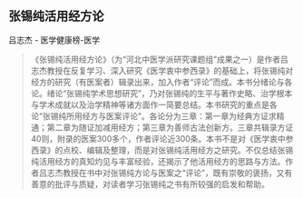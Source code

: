 ## 张锡纯活用经方论

吕志杰  -  医学健康榜-医学

> 《张锡纯活用经方论》（为“河北中医学派研究课题组”成果之一）是作者吕志杰教授在反复学习、深入研究《医学衷中参西录》的基础上，将张锡纯对经方的研究（有医案者）辑录出来，加入作者“评论”而成。本书分绪论与各论。绪论“张锡纯学术思想研究”，乃对张锡纯的生平与著作史略、治学根本与学术成就以及治学精神等诸方面作一简要总结。本书研究的重点是各论“张锡纯所用经方与医案评论”。各论分为三章：第一章为经典方证求精通；第二章为随证加减用经方；第三章为善师古法创新方。三章共辑录方证40则，附录的医案300多个，作者评论近300条。本书不是对《医学衷中参西录》的点校、编辑及整理，而是对张锡纯活用经方之研究。不仅总结张锡纯活用经方的真知灼见与丰富经验，还揭示了他活用经方的思路与方法。作者吕志杰教授在书中对张锡纯方论与医案之“评论”，既有崇敬的褒扬，又有善意的批评与质疑，对读者学习张锡纯之书有所较强的启发和帮助。

